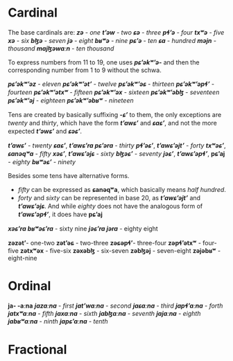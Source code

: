 
# Cardinal
The base cardinals are:
**_zə_** - _one_
**_tʼəw_** - _two_
**_ɕə_** - _three_
**_pɬʼə_** - _four_
**_txʷə_** - _five_
**_xə_** - _six_
**_bɮə_** - _seven_
**_jə_** - _eight_
**_bʁʷə_** - _nine_
**_pɕʼə_** - _ten_
**_ɕa_** - _hundred_
**_məjn_** - _thousand_
**_majɮəwaːn_** - _ten thousand_

To express numbers from 11 to 19, one uses **_pɕʼəkʷʼə-_** and then the corresponding number from 1 to 9 without the schwa.

**_pɕʼəkʷʼəz_** - _eleven_
**_pɕʼəkʷʼətʼ_** - _twelve_
**_pɕʼəkʷʼəɕ_** - _thirteen_
**_pɕʼəkʷʼəpɬʼ_** - _fourteen_
**_pɕʼəkʷʼətxʷ_** - _fifteen_
**_pɕʼəkʷʼəx_** - _sixteen_
**_pɕʼəkʷʼəbɮ_** - _seventeen_
**_pɕʼəkʷʼəj_** - _eighteen_
**_pɕʼəkʷʼəbʁʷ_** - _nineteen_

Tens are created by basically suffixing **_-ɕʼ_** to them, the only exceptions are _twenty_ and _thirty_, which have the form **_tʼawɕʼ_** and **_ɕaɕʼ_**, and not the more expected **_tʼəwɕʼ_** and **_ɕəɕʼ_**.

**_tʼawɕʼ_** - _twenty_
**_ɕaɕʼ_**, **_tʼawɕʼra pɕʼəra_** - _thirty_
**_pɬʼəɕʼ_**, **_tʼawɕʼəjtʼ_** - _forty_
**_txʷəɕʼ_**, **_ɕanəqʷa_** - _fifty_
**_xəɕʼ_**, **_tʼawɕʼəjɕ_** - _sixty_
**_bɮəɕʼ_** - _seventy_
**_jəɕʼ_**, **_tʼawɕʼəpɬʼ_**, **pɕʼaj** - _eighty_
**_bʁʷəɕʼ_** - _ninety_

Besides some tens have alternative forms. 
- _fifty_ can be expressed as **ɕanəqʷa**, which basically means _half hundred_.
- _forty_ and _sixty_ can be represented in base 20, as **_tʼawɕʼəjtʼ_** and **_tʼawɕʼəjɕ_**. And while _eighty_ does not have the analogous form of **_tʼawɕʼəpɬʼ_**, it does have **pɕʼaj**

**_xəɕʼra bʁʷəɕʼra_** - sixty nine
**_jəɕʼra jəra_** - eighty eight

**zəzətʼ**- one-two
**zətʼəɕ** - two-three
**zəɕəpɬʼ**- three-four
**zəpɬʼətxʷ** - four-five
**zətxʷəx** - five-six
**zəxəbɮ** - six-seven
**zəbɮəj** - seven-eight
**zəjəbʁʷ** - eight-nine

# Ordinal
**ja- -aːna**
**_jazaːna_** - _first_
**_jatʼwaːna_** - _second_
**_jaɕaːna_** - _third_
**_japɬʼaːna_** - _forth_
**_jatxʷaːna_** - _fifth_
**_jaxaːna_** - _sixth_
**_jabɮaːna_** - _seventh_
**_jajaːna_** - _eighth_
**_jabʁʷaːna_** - _ninth_
**_japɕʼaːna_** - _tenth_
# Fractional